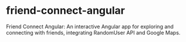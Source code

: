 # friend-connect-angular
Friend Connect Angular: An interactive Angular app for exploring and connecting with friends, integrating RandomUser API and Google Maps.
